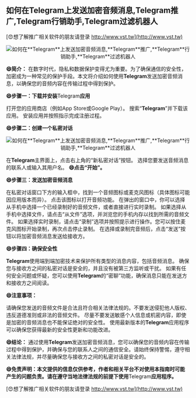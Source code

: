 ## **如何在**Telegram**上发送加密音频消息,**Telegram**推广,**Telegram**行销助手,**Telegram**过滤机器人**

[😍想了解推广相关软件的朋友请登录 http://www.vst.tw](http://www.vst.tw)

 <center><img src="https://vst.tw/MP4/tuiguang/png/2.png" alt="如何在**Telegram**上发送加密音频消息,**Telegram**推广,**Telegram**行销助手,**Telegram**过滤机器人"></center>

**😄简介：**
在数字时代，隐私和数据保护变得尤为重要。为了确保通信的安全性，加密成为一种常见的保护手段。本文将介绍如何使用**Telegram**发送加密音频消息，以确保您的音频内容在传输过程中得到保护。

**😄步骤一：下载并安装**Telegram**应用**

打开您的应用商店（例如App Store或Google Play）。
搜索“**Telegram**”并下载该应用。
安装应用并按照指示完成注册过程。

**😄步骤二：创建一个私密对话**

 <center><img src="https://vst.tw/MP4/tuiguang/png/7.png" alt="如何在**Telegram**上发送加密音频消息,**Telegram**推广,**Telegram**行销助手,**Telegram**过滤机器人"></center>

在**Telegram**主界面上，点击右上角的“新私密对话”按钮。
选择您要发送音频消息的联系人或输入其用户名。
**😄点击“开始”。**

**😄步骤三：发送加密音频消息**

在私密对话窗口下方的输入框中，找到一个音频图标或麦克风图标（具体图标可能因应用版本而异）。
点击该图标以打开音频功能。
在弹出的窗口中，你可以选择从手机中选择一个已经录制好的音频文件，或者直接进行实时录制。
如果选择从手机中选择文件，请点击“从文件”选项，并浏览您的手机内存以找到所需的音频文件。
如果选择实时录制，请点击“录制”选项并按照提示进行操作。您可以按住麦克风图标开始录制，再次点击停止录制。
在选择或录制完音频后，点击“发送”按钮以将加密音频消息发送给接收方。

**😄步骤四：确保安全性**

**Telegram**使用端到端加密技术来保护所有类型的消息内容，包括音频消息。
确保您与接收方之间的私密对话是安全的，并且没有被第三方监听或干扰。
如果有任何安全问题或怀疑，您可以使用**Telegram**的“密聊”功能，确保消息只能在发送方和接收方之间阅读。

**😄注意事项：**

请确保您发送的音频文件是合法且符合相关法律法规的。不要发送侵犯他人版权、违反道德准则或非法的音频文件。
尽量不要发送敏感个人信息或机密内容，即使是加密的音频消息也不能保证绝对的安全性。
使用最新版本的**Telegram**应用程序可以确保您获得最新的安全性更新和功能改进。

**😄结论：**
通过使用**Telegram**发送加密音频消息，您可以确保您的音频内容在传输过程中得到保护，并确保与您的联系人之间的通信安全。请始终保持警惕，遵守相关法律法规，并尽量确保您与接收方之间的私密对话是安全的。

**😄免责声明：本文提供的信息仅供参考，作者和相关平台不对使用本指南时可能产生的问题负责。请在遵守当地法律法规的前提下使用**Telegram**应用程序。**

[😍想了解推广相关软件的朋友请登录 http://www.vst.tw](http://www.vst.tw)



